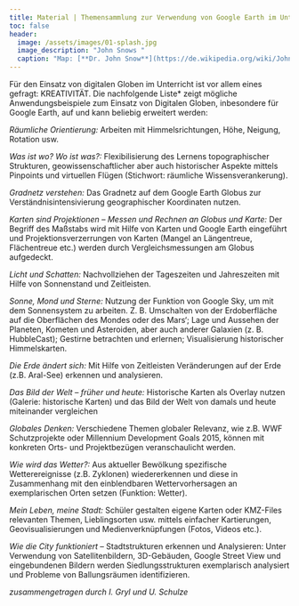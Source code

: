 ```yaml
---
title: Material | Themensammlung zur Verwendung von Google Earth im Unterricht
toc: false
header:
  image: /assets/images/01-splash.jpg
  image_description: "John Snows "
  caption: "Map: [**Dr. John Snow**](https://de.wikipedia.org/wiki/John_Snow_(Mediziner)) [Wellcome Library via wikimedia](https://w.wiki/QtV)"
---
```

Für den Einsatz von digitalen Globen im Unterricht ist vor allem eines gefragt: KREATIVITÄT. Die nachfolgende Liste* zeigt mögliche Anwendungsbeispiele zum Einsatz von Digitalen Globen, inbesondere für Google Earth, auf und kann beliebig erweitert werden:

*Räumliche Orientierung:* Arbeiten mit Himmelsrichtungen, Höhe, Neigung, Rotation usw.

*Was ist wo? Wo ist was?:* Flexibilisierung des Lernens topographischer Strukturen, geowissenschaftlicher aber auch historischer Aspekte mittels Pinpoints und virtuellen Flügen (Stichwort: räumliche Wissensverankerung).

*Gradnetz verstehen:* Das Gradnetz auf dem Google Earth Globus zur Verständnisintensivierung geographischer Koordinaten nutzen.

*Karten sind Projektionen – Messen und Rechnen an Globus und Karte:* Der Begriff des Maßstabs wird mit Hilfe von Karten und Google Earth eingeführt und Projektionsverzerrungen von Karten (Mangel an Längentreue, Flächentreue etc.) werden durch Vergleichsmessungen am Globus aufgedeckt.

*Licht und Schatten:* Nachvollziehen der Tageszeiten und Jahreszeiten mit Hilfe von Sonnenstand und Zeitleisten.

*Sonne, Mond und Sterne:* Nutzung der Funktion von Google Sky, um mit dem Sonnensystem zu arbeiten. Z. B. Umschalten von der Erdoberfläche auf die Oberflächen des Mondes oder des Mars‘; Lage und Aussehen der Planeten, Kometen und Asteroiden, aber auch anderer Galaxien (z. B. HubbleCast); Gestirne betrachten und erlernen; Visualisierung historischer Himmelskarten.

*Die Erde ändert sich:* Mit Hilfe von Zeitleisten Veränderungen auf der Erde (z.B. Aral-See) erkennen und analysieren.

*Das Bild der Welt – früher und heute:* Historische Karten als Overlay nutzen (Galerie: historische Karten) und das Bild der Welt von damals und heute miteinander vergleichen

*Globales Denken:* Verschiedene Themen globaler Relevanz, wie z.B. WWF Schutzprojekte oder Millennium Development Goals 2015, können mit konkreten Orts- und Projektbezügen veranschaulicht werden.

*Wie wird das Wetter?:* Aus aktueller Bewölkung spezifische Wetterereignisse (z.B. Zyklonen) wiedererkennen und diese in Zusammenhang mit den einblendbaren Wettervorhersagen an exemplarischen Orten setzen (Funktion: Wetter).

*Mein Leben, meine Stadt:* Schüler gestalten eigene Karten oder KMZ-Files relevanten Themen, Lieblingsorten usw. mittels einfacher Kartierungen, Geovisualisierungen und Medienverknüpfungen (Fotos, Videos etc.).

*Wie die City funktioniert* – Stadtstrukturen erkennen und Analysieren: Unter Verwendung von Satellitenbildern, 3D-Gebäuden, Google Street View und eingebundenen Bildern werden Siedlungsstrukturen exemplarisch analysiert und Probleme von Ballungsräumen identifizieren.

*zusammengetragen durch I. Gryl und U. Schulze*